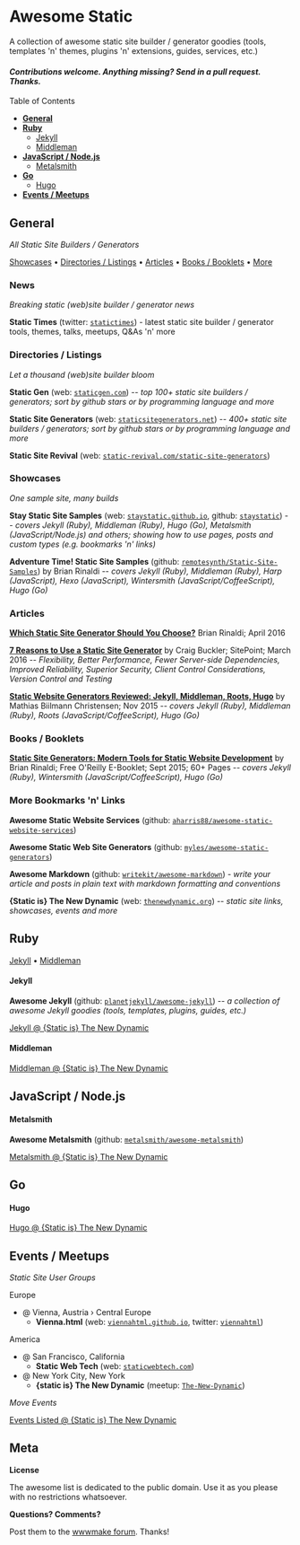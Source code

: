 # Awesome Static

A collection of awesome static site builder / generator goodies (tools, templates 'n' themes, plugins 'n' extensions, guides, services, etc.)

#### _Contributions welcome. Anything missing? Send in a pull request. Thanks._


Table of Contents

- [**General**](#general)
- [**Ruby**](#ruby)
  - [Jekyll](#jekyll)
  - [Middleman](#middleman)
- [**JavaScript / Node.js**](#javascript--nodejs)
  - [Metalsmith](#metalsmith)
- [**Go**](#go)
  - [Hugo](#hugo)
- [**Events / Meetups**](#events--meetups)



## General 

_All Static Site Builders / Generators_

[Showcases](#showcases)  •
[Directories / Listings](#directories--listings) •
[Articles](#articles) •
[Books / Booklets](#books--booklets) •
[More](#more-bookmarks-n-links)

### News

_Breaking static (web)site builder / generator news_

**Static Times** (twitter: [`statictimes`](https://twitter.com/statictimes)) - latest static site builder / generator tools, themes, talks, meetups, Q&As 'n' more



### Directories / Listings

_Let a thousand (web)site builder bloom_

**Static Gen** (web: [`staticgen.com`](http://staticgen.com))  -- _top 100+ static site builders / generators; sort by github stars or by programming language and more_

**Static Site Generators** (web: [`staticsitegenerators.net`](https://staticsitegenerators.net))  -- _400+ static site builders / generators; sort by github stars or by programming language and more_

**Static Site Revival** (web: [`static-revival.com/static-site-generators`](https://www.static-revival.com/static-site-generators))



### Showcases

_One sample site, many builds_ 

**Stay Static Site Samples** (web: [`staystatic.github.io`](http://staystatic.github.io), github: [`staystatic`](https://github.com/staystatic)) -- _covers Jekyll (Ruby), Middleman (Ruby), Hugo (Go), Metalsmith (JavaScript/Node.js) and others; showing how to use pages, posts and custom types (e.g. bookmarks 'n' links)_

**Adventure Time! Static Site Samples** (github: [`remotesynth/Static-Site-Samples`](https://github.com/remotesynth/Static-Site-Samples))
by Brian Rinaldi -- _covers Jekyll (Ruby), Middleman (Ruby), Harp (JavaScript), Hexo (JavaScript), Wintersmith (JavaScript/CoffeeScript), Hugo (Go)_




### Articles

[**Which Static Site Generator Should You Choose?**](http://www.remotesynthesis.com/general/2016/04/06/which-static-site-generator-should-i-use) Brian Rinaldi; April 2016 

[**7 Reasons to Use a Static Site Generator**](http://www.sitepoint.com/7-reasons-use-static-site-generator) by Craig Buckler; SitePoint; March 2016 -- _Flexibility, Better Performance, Fewer Server-side Dependencies, Improved Reliability, Superior Security, Client Control Considerations, Version Control and Testing_

[**Static Website Generators Reviewed: Jekyll, Middleman, Roots, Hugo**](https://www.smashingmagazine.com/2015/11/static-website-generators-jekyll-middleman-roots-hugo-review)
by Mathias Biilmann Christensen; Nov 2015 -- _covers Jekyll (Ruby), Middleman (Ruby), Roots (JavaScript/CoffeeScript), Hugo (Go)_



### Books / Booklets

[**Static Site Generators: Modern Tools for Static Website Development**](http://www.oreilly.com/web-platform/free/static-site-generators.csp)
by Brian Rinaldi; Free O'Reilly E-Booklet; Sept 2015; 60+ Pages -- _covers Jekyll (Ruby), Wintersmith (JavaScript/CoffeeScript), Hugo (Go)_

### More Bookmarks 'n' Links

**Awesome Static Website Services** (github: [`aharris88/awesome-static-website-services`](https://github.com/aharris88/awesome-static-website-services))

**Awesome Static Web Site Generators** (github: [`myles/awesome-static-generators`](https://github.com/myles/awesome-static-generators))

**Awesome Markdown** (github: [`writekit/awesome-markdown`](https://github.com/writekit/awesome-markdown)) - _write your article and posts in plain text with markdown formatting and conventions_

**{Static is} The New Dynamic** (web: [`thenewdynamic.org`](https://www.thenewdynamic.org)) -- _static site links, showcases, events and more_


## Ruby

[Jekyll](#jekyll) •
[Middleman](#middleman)

#### Jekyll

**Awesome Jekyll** (github: [`planetjekyll/awesome-jekyll`](https://github.com/planetjekyll/awesome-jekyll)) -- _a collection of awesome Jekyll goodies (tools, templates, plugins, guides, etc.)_

[Jekyll @ {Static is} The New Dynamic](https://www.thenewdynamic.org/tool/jekyll)


#### Middleman

[Middleman @ {Static is} The New Dynamic](https://www.thenewdynamic.org/tool/middleman)


## JavaScript / Node.js

<!--
[Metalsmith](#metalsmith)
-->

#### Metalsmith

**Awesome Metalsmith** (github: [`metalsmith/awesome-metalsmith`](https://github.com/metalsmith/awesome-metalsmith))

[Metalsmith @ {Static is} The New Dynamic](https://www.thenewdynamic.org/tool/metalsmith)


## Go

<!--
[Hugo](#hugo)
-->

#### Hugo

[Hugo @ {Static is} The New Dynamic](https://www.thenewdynamic.org/tool/hugo)




## Events / Meetups

_Static Site User Groups_

Europe

- @ Vienna, Austria › Central Europe
   - **Vienna.html** (web: [`viennahtml.github.io`](http://viennahtml.github.io), twitter: [`viennahtml`](https://twitter.com/viennahtml))

America

- @ San Francisco, California
   - **Static Web Tech** (web: [`staticwebtech.com`](http://www.staticwebtech.com))
- @ New York City, New York
   - **{static is} The New Dynamic** (meetup: [`The-New-Dynamic`](http://meetup.com/The-New-Dynamic))

_Move Events_

[Events Listed @ {Static is} The New Dynamic](https://www.thenewdynamic.org/events)


## Meta

**License**

The awesome list is dedicated to the public domain. Use it as you please with no restrictions whatsoever.

**Questions? Comments?**

Post them to the [wwwmake forum](http://groups.google.com/group/wwwmake). Thanks!
